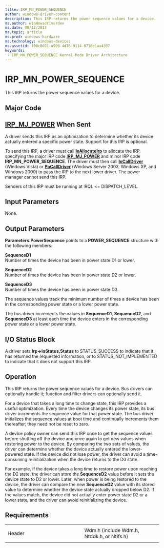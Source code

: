 ```yaml
---
title: IRP_MN_POWER_SEQUENCE
author: windows-driver-content
description: This IRP returns the power sequence values for a device.
ms.author: windowsdriverdev
ms.date: 08/12/2017
ms.topic: article
ms.prod: windows-hardware
ms.technology: windows-devices
ms.assetid: f00c0021-a909-4d76-9114-6710e1aa4307
keywords:
 - IRP_MN_POWER_SEQUENCE Kernel-Mode Driver Architecture
---
```


# IRP\_MN\_POWER\_SEQUENCE


This IRP returns the power sequence values for a device.

Major Code
----------

[**IRP\_MJ\_POWER**](irp-mj-power.md)
When Sent
---------

A driver sends this IRP as an optimization to determine whether its device actually entered a specific power state. Support for this IRP is optional.

To send this IRP, a driver must call [**IoAllocateIrp**](https://msdn.microsoft.com/library/windows/hardware/ff548257) to allocate the IRP, specifying the major IRP code [**IRP\_MJ\_POWER**](irp-mj-power.md) and minor IRP code **IRP\_MN\_POWER\_SEQUENCE**. The driver must then call [**IoCallDriver**](https://msdn.microsoft.com/library/windows/hardware/ff548336) (Windows Vista) or [**PoCallDriver**](https://msdn.microsoft.com/library/windows/hardware/ff559654) (Windows Server 2003, Windows XP, and Windows 2000) to pass the IRP to the next lower driver. The power manager cannot send this IRP.

Senders of this IRP must be running at IRQL &lt;= DISPATCH\_LEVEL.

## Input Parameters


None.

## Output Parameters


**Parameters.PowerSequence** points to a **POWER\_SEQUENCE** structure with the following members:

<a href="" id="sequenced1"></a>**SequenceD1**  
Number of times the device has been in power state D1 or lower.

<a href="" id="sequenced2"></a>**SequenceD2**  
Number of times the device has been in power state D2 or lower.

<a href="" id="sequenced3"></a>**SequenceD3**  
Number of times the device has been in power state D3.

The sequence values track the minimum number of times a device has been in the corresponding power state or a lower power state.

The bus driver increments the values in **SequenceD1**, **SequenceD2**, and **SequenceD3** at least each time the device enters in the corresponding power state or a lower power state.

## I/O Status Block


A driver sets **Irp-&gt;IoStatus.Status** to STATUS\_SUCCESS to indicate that it has returned the requested information, or to STATUS\_NOT\_IMPLEMENTED to indicate that it does not support this IRP.

Operation
---------

This IRP returns the power sequence values for a device. Bus drivers can optionally handle it; function and filter drivers can optionally send it.

For a device that takes a long time to change state, this IRP provides a useful optimization. Every time the device changes its power state, its bus driver increments the sequence value for that power state. The bus driver initializes the sequence values at boot time and continually increments them thereafter; they need not be reset to zero.

A device policy owner can send this IRP once to get the sequence values before shutting off the device and once again to get new values when restoring power to the device. By comparing the two sets of values, the driver can determine whether the device actually entered the lower-powered state. If the device did not lose power, the driver can avoid a time-consuming reinitialization when the device returns to the D0 state.

For example, if the device takes a long time to restore power upon reaching the D2 state, the driver can store the **SequenceD2** value before it sets the device state to D2 or lower. Later, when power is being restored to the device, the driver can compare the new **SequenceD2** value with its stored value to determine whether the device state actually dropped below D2. If the values match, the device did not actually enter power state D2 or a lower state, and the driver can avoid reinitializing the device.

Requirements
------------

<table>
<colgroup>
<col width="50%" />
<col width="50%" />
</colgroup>
<tbody>
<tr class="odd">
<td><p>Header</p></td>
<td>Wdm.h (include Wdm.h, Ntddk.h, or Ntifs.h)</td>
</tr>
</tbody>
</table>

 

 




